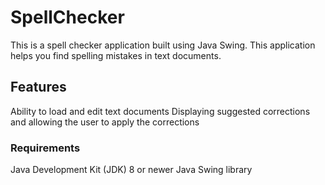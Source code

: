 # SpellChecker
This is a spell checker application built using Java Swing. This application helps you find spelling mistakes in text documents.
## Features
Ability to load and edit text documents
Displaying suggested corrections and allowing the user to apply the corrections
### Requirements
Java Development Kit (JDK) 8 or newer
Java Swing library
